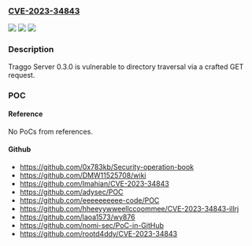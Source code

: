 ### [CVE-2023-34843](https://cve.mitre.org/cgi-bin/cvename.cgi?name=CVE-2023-34843)
![](https://img.shields.io/static/v1?label=Product&message=n%2Fa&color=blue)
![](https://img.shields.io/static/v1?label=Version&message=n%2Fa&color=blue)
![](https://img.shields.io/static/v1?label=Vulnerability&message=n%2Fa&color=brighgreen)

### Description

Traggo Server 0.3.0 is vulnerable to directory traversal via a crafted GET request.

### POC

#### Reference
No PoCs from references.

#### Github
- https://github.com/0x783kb/Security-operation-book
- https://github.com/DMW11525708/wiki
- https://github.com/Imahian/CVE-2023-34843
- https://github.com/adysec/POC
- https://github.com/eeeeeeeeee-code/POC
- https://github.com/hheeyywweellccoommee/CVE-2023-34843-illrj
- https://github.com/laoa1573/wy876
- https://github.com/nomi-sec/PoC-in-GitHub
- https://github.com/rootd4ddy/CVE-2023-34843

